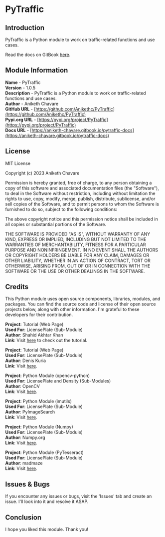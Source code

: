 # PyTraffic

## Introduction

PyTraffic is a Python module to work on traffic-related functions and use cases.

Read the docs on GitBook [here](https://aniketh-chavare.gitbook.io/pytraffic-docs).

## Module Information

**Name** - PyTraffic</br>
**Version** - 1.0.5</br>
**Description** - PyTraffic is a Python module to work on traffic-related functions and use cases.</br>
**Author** - Aniketh Chavare</br>
**GitHub URL** - [https://github.com/Anikethc/PyTraffic](https://github.com/Anikethc/PyTraffic)</br>
**Pypi.org URL** - [https://pypi.org/project/PyTraffic](https://pypi.org/project/PyTraffic)</br>
**Docs URL** - [https://aniketh-chavare.gitbook.io/pytraffic-docs](https://aniketh-chavare.gitbook.io/pytraffic-docs)

## License

MIT License

Copyright (c) 2023 Aniketh Chavare

Permission is hereby granted, free of charge, to any person obtaining a copy
of this software and associated documentation files (the "Software"), to deal
in the Software without restriction, including without limitation the rights
to use, copy, modify, merge, publish, distribute, sublicense, and/or sell
copies of the Software, and to permit persons to whom the Software is
furnished to do so, subject to the following conditions:

The above copyright notice and this permission notice shall be included in all
copies or substantial portions of the Software.

THE SOFTWARE IS PROVIDED "AS IS", WITHOUT WARRANTY OF ANY KIND, EXPRESS OR
IMPLIED, INCLUDING BUT NOT LIMITED TO THE WARRANTIES OF MERCHANTABILITY,
FITNESS FOR A PARTICULAR PURPOSE AND NONINFRINGEMENT. IN NO EVENT SHALL THE
AUTHORS OR COPYRIGHT HOLDERS BE LIABLE FOR ANY CLAIM, DAMAGES OR OTHER
LIABILITY, WHETHER IN AN ACTION OF CONTRACT, TORT OR OTHERWISE, ARISING FROM,
OUT OF OR IN CONNECTION WITH THE SOFTWARE OR THE USE OR OTHER DEALINGS IN THE
SOFTWARE.

## Credits

This Python module uses open source components, libraries, modules, and packages. You can find the source code and license of their open source projects below, along with other information. I'm grateful to these developers for their contribution.

**Project**: Tutorial (Web Page)<br>
**Used For**: LicensePlate (Sub-Module)<br>
**Author**: Shahid Akhtar Khan<br>
**Link**: Visit [here](https://www.tutorialspoint.com/how-to-detect-license-plates-using-opencv-python) to check out the tutorial.<br>

**Project**: Tutorial (Web Page)<br>
**Used For**: LicensePlate (Sub-Module)<br>
**Author**: Denis Kuria<br>
**Link**: Visit [here](https://www.makeuseof.com/python-car-license-plates-detect-and-recognize).<br>

**Project**: Python Module (opencv-python)<br>
**Used For**: LicensePlate and Density (Sub-Modules)<br>
**Author**: OpenCV<br>
**Link**: Visit [here](https://github.com/opencv/opencv-python).<br>

**Project**: Python Module (imutils)<br>
**Used For**: LicensePlate (Sub-Module)<br>
**Author**: PyImageSearch<br>
**Link**: Visit [here](https://github.com/PyImageSearch/imutils).<br>

**Project**: Python Module (Numpy)<br>
**Used For**: LicensePlate (Sub-Module)<br>
**Author**: Numpy.org<br>
**Link**: Visit [here](https://github.com/numpy/numpy).<br>

**Project**: Python Module (PyTesseract)<br>
**Used For**: LicensePlate (Sub-Module)<br>
**Author**: madmaze<br>
**Link**: Visit [here](https://github.com/madmaze/pytesseract).<br>

## Issues & Bugs

If you encounter any issues or bugs, visit the 'Issues' tab and create an issue. I'll look into it and resolve it ASAP.

## Conclusion

I hope you liked this module. Thank you!